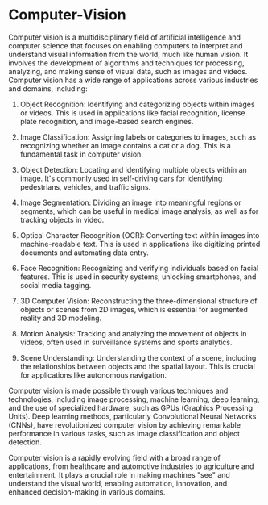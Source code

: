 # Computer-Vision


Computer vision is a multidisciplinary field of artificial intelligence and computer science that focuses on enabling computers to interpret and understand visual information from the world, much like human vision. It involves the development of algorithms and techniques for processing, analyzing, and making sense of visual data, such as images and videos. Computer vision has a wide range of applications across various industries and domains, including:

1. Object Recognition: Identifying and categorizing objects within images or videos. This is used in applications like facial recognition, license plate recognition, and image-based search engines.

2. Image Classification: Assigning labels or categories to images, such as recognizing whether an image contains a cat or a dog. This is a fundamental task in computer vision.

3. Object Detection: Locating and identifying multiple objects within an image. It's commonly used in self-driving cars for identifying pedestrians, vehicles, and traffic signs.

4. Image Segmentation: Dividing an image into meaningful regions or segments, which can be useful in medical image analysis, as well as for tracking objects in video.

5. Optical Character Recognition (OCR): Converting text within images into machine-readable text. This is used in applications like digitizing printed documents and automating data entry.

6. Face Recognition: Recognizing and verifying individuals based on facial features. This is used in security systems, unlocking smartphones, and social media tagging.

7. 3D Computer Vision: Reconstructing the three-dimensional structure of objects or scenes from 2D images, which is essential for augmented reality and 3D modeling.

8. Motion Analysis: Tracking and analyzing the movement of objects in videos, often used in surveillance systems and sports analytics.

9. Scene Understanding: Understanding the context of a scene, including the relationships between objects and the spatial layout. This is crucial for applications like autonomous navigation.

Computer vision is made possible through various techniques and technologies, including image processing, machine learning, deep learning, and the use of specialized hardware, such as GPUs (Graphics Processing Units). Deep learning methods, particularly Convolutional Neural Networks (CNNs), have revolutionized computer vision by achieving remarkable performance in various tasks, such as image classification and object detection.

Computer vision is a rapidly evolving field with a broad range of applications, from healthcare and automotive industries to agriculture and entertainment. It plays a crucial role in making machines "see" and understand the visual world, enabling automation, innovation, and enhanced decision-making in various domains.
